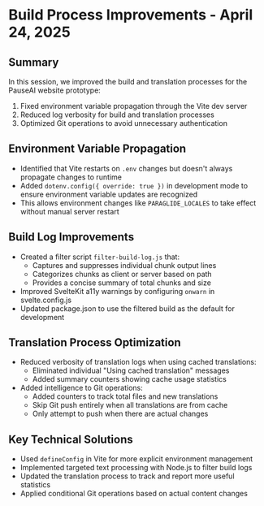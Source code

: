 # Build Process Improvements - April 24, 2025

## Summary
In this session, we improved the build and translation processes for the PauseAI website prototype:

1. Fixed environment variable propagation through the Vite dev server
2. Reduced log verbosity for build and translation processes
3. Optimized Git operations to avoid unnecessary authentication

## Environment Variable Propagation
- Identified that Vite restarts on `.env` changes but doesn't always propagate changes to runtime
- Added `dotenv.config({ override: true })` in development mode to ensure environment variable updates are recognized
- This allows environment changes like `PARAGLIDE_LOCALES` to take effect without manual server restart

## Build Log Improvements
- Created a filter script `filter-build-log.js` that:
  - Captures and suppresses individual chunk output lines
  - Categorizes chunks as client or server based on path
  - Provides a concise summary of total chunks and size
- Improved SvelteKit a11y warnings by configuring `onwarn` in svelte.config.js
- Updated package.json to use the filtered build as the default for development

## Translation Process Optimization
- Reduced verbosity of translation logs when using cached translations:
  - Eliminated individual "Using cached translation" messages
  - Added summary counters showing cache usage statistics
- Added intelligence to Git operations:
  - Added counters to track total files and new translations
  - Skip Git push entirely when all translations are from cache
  - Only attempt to push when there are actual changes

## Key Technical Solutions
- Used `defineConfig` in Vite for more explicit environment management
- Implemented targeted text processing with Node.js to filter build logs
- Updated the translation process to track and report more useful statistics
- Applied conditional Git operations based on actual content changes